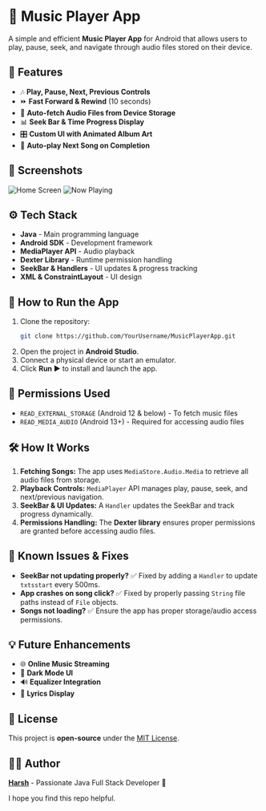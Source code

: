 # 🎵 Music Player App

A simple and efficient **Music Player App** for Android that allows users to play, pause, seek, and navigate through audio files stored on their device.

## 📌 Features

- 🎶 **Play, Pause, Next, Previous Controls**
- ⏩ **Fast Forward & Rewind** (10 seconds)
- 📂 **Auto-fetch Audio Files from Device Storage**
- 📊 **Seek Bar & Time Progress Display**
- 🎛️ **Custom UI with Animated Album Art**
- 🔄 **Auto-play Next Song on Completion**

## 📱 Screenshots
![Home Screen](screenshots/home_screen.png)
![Now Playing](screenshots/play_screen.png)
>

## ⚙️ Tech Stack

- **Java** - Main programming language
- **Android SDK** - Development framework
- **MediaPlayer API** - Audio playback
- **Dexter Library** - Runtime permission handling
- **SeekBar & Handlers** - UI updates & progress tracking
- **XML & ConstraintLayout** - UI design

## 🚀 How to Run the App

1. Clone the repository:
   ```sh
   git clone https://github.com/YourUsername/MusicPlayerApp.git
   ```
2. Open the project in **Android Studio**.
3. Connect a physical device or start an emulator.
4. Click **Run ▶️** to install and launch the app.

## 🔧 Permissions Used

- `READ_EXTERNAL_STORAGE` (Android 12 & below) - To fetch music files
- `READ_MEDIA_AUDIO` (Android 13+) - Required for accessing audio files

## 🛠️ How It Works

1. **Fetching Songs:** The app uses `MediaStore.Audio.Media` to retrieve all audio files from storage.
2. **Playback Controls:** `MediaPlayer` API manages play, pause, seek, and next/previous navigation.
3. **SeekBar & UI Updates:** A `Handler` updates the SeekBar and track progress dynamically.
4. **Permissions Handling:** The **Dexter library** ensures proper permissions are granted before accessing audio files.

## 🐛 Known Issues & Fixes

- **SeekBar not updating properly?** ✅ Fixed by adding a `Handler` to update `txtsstart` every 500ms.
- **App crashes on song click?** ✅ Fixed by properly passing `String` file paths instead of `File` objects.
- **Songs not loading?** ✅ Ensure the app has proper storage/audio access permissions.

## 💡 Future Enhancements

- 🌐 **Online Music Streaming**
- 🎨 **Dark Mode UI**
- 🔊 **Equalizer Integration**
- 📜 **Lyrics Display**

## 📜 License

This project is **open-source** under the [MIT License](LICENSE).

## 👨‍💻 Author

**[Harsh](https://github.com/HarshSindhi1109)** - Passionate Java Full Stack Developer 🚀

I hope you find this repo helpful.
